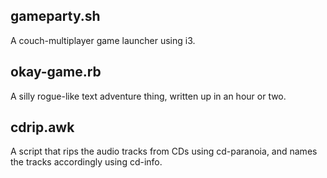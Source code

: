 ## gameparty.sh
A couch-multiplayer game launcher using i3.

## okay-game.rb
A silly rogue-like text adventure thing, written up in an hour or two.

## cdrip.awk
A script that rips the audio tracks from CDs using cd-paranoia, and names the
tracks accordingly using cd-info.
